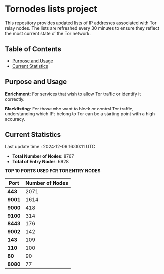 # Tornodes lists project

This repository provides updated lists of IP addresses associated with Tor relay nodes. The lists are refreshed every 30 minutes to ensure they reflect the most current state of the Tor network.

## Table of Contents

- [Purpose and Usage](#purpose-and-usage)
- [Current Statistics](#current-statistics)


## Purpose and Usage

**Enrichment**: For services that wish to allow Tor traffic or identify it correctly.

**Blacklisting**: For those who want to block or control Tor traffic, understanding which IPs belong to Tor can be a starting point with a high accuracy.

## Current Statistics

Last update time : 2024-12-06 16:00:11 UTC

- **Total Number of Nodes**: 8767
- **Total of Entry Nodes**: 6928

**TOP 10 PORTS USED FOR TOR ENTRY NODES**

| **Port** | **Number of Nodes** |
|------|-----------------|
| **443**   | 2071  |
| **9001**   | 1614  |
| **9000**   | 418  |
| **9100**   | 314  |
| **8443**   | 176  |
| **9002**   | 142  |
| **143**   | 109  |
| **110**   | 100  |
| **80**   | 90  |
| **8080**   | 77  |

